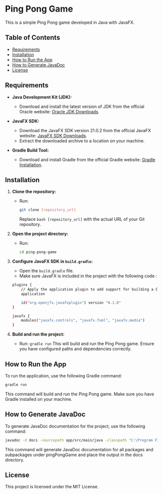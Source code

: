 # Ping Pong Game

This is a simple Ping Pong game developed in Java with JavaFX.

## Table of Contents

- [Requirements](#requirements)
- [Installation](#installation)
- [How to Run the App](#how-to-run-the-app)
- [How to Generate JavaDoc](#how-to-generate-javadoc)
- [License](#license)


## Requirements

- **Java Development Kit (JDK):**
  - Download and install the latest version of JDK from the official Oracle website: [Oracle JDK Downloads](https://www.oracle.com/java/technologies/javase-downloads.html).

- **JavaFX SDK:**
  - Download the JavaFX SDK version 21.0.2 from the official JavaFX website: [JavaFX SDK Downloads](https://gluonhq.com/products/javafx/).
  - Extract the downloaded archive to a location on your machine.

- **Gradle Build Tool:**
  - Download and install Gradle from the official Gradle website: [Gradle Installation](https://gradle.org/install/).


## Installation

1. **Clone the repository:**
   - Run:
     ```bash
     git clone [repository_url]
     ```
     
     Replace ```bash [repository_url]``` with the actual URL of your Git repository.

3. **Open the project directory:**
   - Run:
     ```bash
     cd ping-pong-game
     ```

4. **Configure JavaFX SDK in `build.gradle`:**
   - Open the `build.gradle` file.
   - Make sure JavaFX is included in the project with the following code : 
    ```bash
    plugins {
        // Apply the application plugin to add support for building a CLI application in Java.
        application
    
        id("org.openjfx.javafxplugin") version "0.1.0"
    }
    
    javafx {
        modules("javafx.controls", "javafx.fxml", "javafx.media")
    }
    ```

5. **Build and run the project:**
   - Run: `gradle run`
     This will build and run the Ping Pong game. Ensure you have configured paths and dependencies correctly.


## How to Run the App

To run the application, use the following Gradle command:

```bash
gradle run
```

This command will build and run the Ping Pong game. Make sure you have Gradle installed on your machine.


## How to Generate JavaDoc

To generate JavaDoc documentation for the project, use the following command:

```bash
javadoc -d docs -sourcepath app/src/main/java -classpath "C:\Program Files\Java\javafx-sdk-21.0.2\lib\*" -subpackages pingPongGame
```

This command will generate JavaDoc documentation for all packages and subpackages under pingPongGame and place the output in the docs directory.


## License

This project is licensed under the MIT License.
